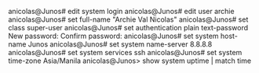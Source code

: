 anicolas@Junos# edit system login
anicolas@Junos# edit user archie
anicolas@Junos# set full-name "Archie Val Nicolas"
anicolas@Junos# set class super-user
anicolas@Junos# set authentication plain text-password
New password:
Confirm password:
anicolas@Junos# set system host-name Junos
anicolas@Junos# set system name-server 8.8.8.8
anicolas@Junos# set system services ssh
anicolas@Junos# set system time-zone Asia/Manila
anicolas@Junos> show system uptime | match time
